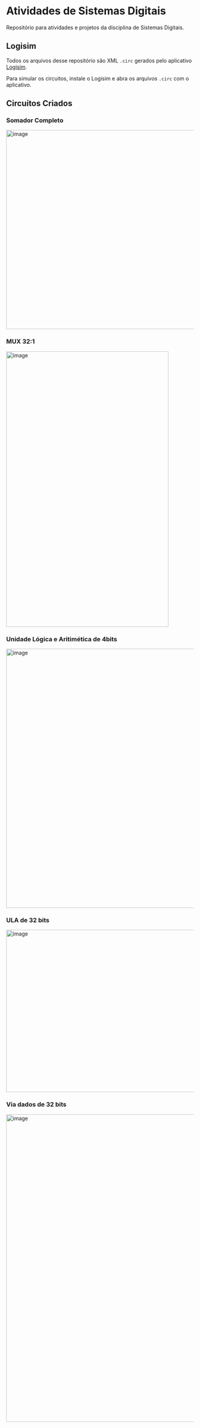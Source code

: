 # Atividades de Sistemas Digitais

Repositório para atividades e projetos da disciplina de Sistemas Digitais.

## Logisim

Todos os arquivos desse repositório são XML `.circ` gerados pelo aplicativo [Logisim](https://www.cburch.com/logisim/).

Para simular os circuitos, instale o Logisim e abra os arquivos `.circ` com o aplicativo.

## Circuitos Criados

### Somador Completo
<img width="805" height="535" alt="image" src="https://github.com/user-attachments/assets/97b41ade-2d09-4c87-86c0-e2b5af8b9683" />

### MUX 32:1
<img width="436" height="740" alt="image" src="https://github.com/user-attachments/assets/0c96e511-57e9-4a13-a50a-c0eba1a704d6" />

### Unidade Lógica e Aritimética de 4bits
<img width="1202" height="696" alt="image" src="https://github.com/user-attachments/assets/ce172009-594e-4c00-8d9d-32c0e2e347af" />

### ULA de 32 bits
<img width="628" height="436" alt="image" src="https://github.com/user-attachments/assets/d2b20e9f-0d32-4adc-82b1-e611f805be4e" />

### Via dados de 32 bits
<img width="1256" height="826" alt="image" src="https://github.com/user-attachments/assets/862324dc-41c2-4b0e-a8bf-bac29b8fa464" />


